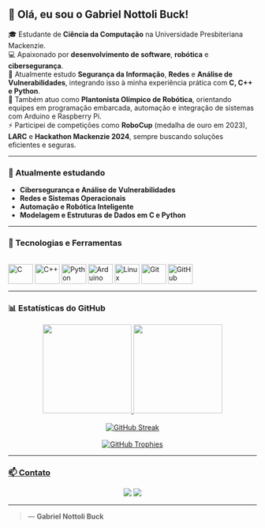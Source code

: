 ## 👋 Olá, eu sou o Gabriel Nottoli Buck!

🎓 Estudante de **Ciência da Computação** na Universidade Presbiteriana Mackenzie.  
💻 Apaixonado por **desenvolvimento de software**, **robótica** e **cibersegurança**.  
🔐 Atualmente estudo **Segurança da Informação**, **Redes** e **Análise de Vulnerabilidades**, integrando isso à minha experiência prática com **C, C++ e Python**.  
🤖 Também atuo como **Plantonista Olímpico de Robótica**, orientando equipes em programação embarcada, automação e integração de sistemas com Arduino e Raspberry Pi.  
⚡ Participei de competições como **RoboCup** (medalha de ouro em 2023), **LARC** e **Hackathon Mackenzie 2024**, sempre buscando soluções eficientes e seguras.  

---

### 🧠 Atualmente estudando
- **Cibersegurança e Análise de Vulnerabilidades**  
- **Redes e Sistemas Operacionais**  
- **Automação e Robótica Inteligente**  
- **Modelagem e Estruturas de Dados em C e Python**

---

### 🚀 Tecnologias e Ferramentas
<div style="display: inline_block"><br>
  <img align="center" alt="C" height="40" width="50" src="https://cdn.jsdelivr.net/gh/devicons/devicon/icons/c/c-original.svg">
  <img align="center" alt="C++" height="40" width="50" src="https://cdn.jsdelivr.net/gh/devicons/devicon/icons/cplusplus/cplusplus-original.svg">
  <img align="center" alt="Python" height="40" width="50" src="https://cdn.jsdelivr.net/gh/devicons/devicon/icons/python/python-original.svg">
  <img align="center" alt="Arduino" height="40" width="50" src="https://cdn.jsdelivr.net/gh/devicons/devicon/icons/arduino/arduino-original-wordmark.svg">
  <img align="center" alt="Linux" height="40" width="50" src="https://cdn.jsdelivr.net/gh/devicons/devicon/icons/linux/linux-original.svg">
  <img align="center" alt="Git" height="40" width="50" src="https://cdn.jsdelivr.net/gh/devicons/devicon/icons/git/git-original.svg">
  <img align="center" alt="GitHub" height="40" width="50" src="https://cdn.jsdelivr.net/gh/devicons/devicon/icons/github/github-original.svg">
</div>

---

### 📊 Estatísticas do GitHub

<div align="center">
  <a href="https://github.com/GabrielBuck">
  <img height="180em" src="https://github-readme-stats.vercel.app/api?username=GabrielBuck&show_icons=true&theme=blue_navy&include_all_commits=true&count_private=true&hide_border=true&title_color=6aa9ff&icon_color=4e9af1&text_color=c9d1d9&bg_color=0d1117"/>
  <img height="180em" src="https://github-readme-stats.vercel.app/api/top-langs/?username=GabrielBuck&layout=compact&langs_count=7&theme=blue_navy&hide_border=true&title_color=6aa9ff&text_color=c9d1d9&bg_color=0d1117"/>
  <br><br>
  <img src="https://streak-stats.demolab.com?user=GabrielBuck&theme=blue_navy&hide_border=true&background=0d1117&ring=4e9af1&fire=6aa9ff&currStreakLabel=6aa9ff" alt="GitHub Streak" />
  <br><br>
  <img src="https://github-profile-trophy.vercel.app/?username=GabrielBuck&theme=algolia&no-frame=true&row=1&column=6" alt="GitHub Trophies"/>
</div>

---

### 📫 Contato
<div align="center">
  <a href="mailto:gabrielbuck1310@gmail.com"><img src="https://img.shields.io/badge/-Gmail-0d1117?style=for-the-badge&logo=gmail&logoColor=white&color=4e9af1" target="_blank"></a>
  <a href="https://www.linkedin.com/in/gabriel-buck-55b067209" target="_blank"><img src="https://img.shields.io/badge/-LinkedIn-0d1117?style=for-the-badge&logo=linkedin&logoColor=white&color=6aa9ff" target="_blank"></a>
</div>

---

> — **Gabriel Nottoli Buck**
